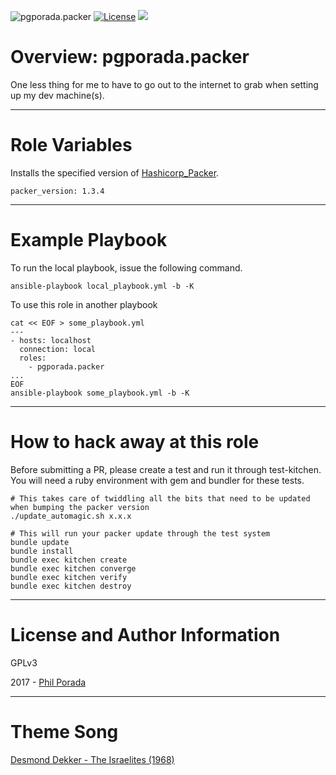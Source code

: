 ![pgporada.packer](https://img.shields.io/badge/role-pgporada.packer-yellow.svg)
[![License](https://img.shields.io/badge/license-GPLv3-brightgreen.svg)](LICENSE)
[![](https://img.shields.io/badge/Supports%20Packer%20Version-1.3.4-blue.svg)](https://github.com/hashicorp/packer/blob/v1.3.4/CHANGELOG.md)

# Overview: pgporada.packer

One less thing for me to have to go out to the internet to grab when setting up my dev machine(s).

- - - -
# Role Variables

Installs the specified version of [Hashicorp_Packer](https://packer.io).

    packer_version: 1.3.4

- - - -
# Example Playbook

To run the local playbook, issue the following command.

    ansible-playbook local_playbook.yml -b -K

To use this role in another playbook

    cat << EOF > some_playbook.yml
    ---
    - hosts: localhost
      connection: local
      roles:
        - pgporada.packer
    ...
    EOF
    ansible-playbook some_playbook.yml -b -K

- - - -
# How to hack away at this role
Before submitting a PR, please create a test and run it through test-kitchen. You will need a ruby environment with gem and bundler for these tests.

    # This takes care of twiddling all the bits that need to be updated when bumping the packer version
    ./update_automagic.sh x.x.x

    # This will run your packer update through the test system
	bundle update
	bundle install
	bundle exec kitchen create
   	bundle exec kitchen converge
   	bundle exec kitchen verify
	bundle exec kitchen destroy

- - - -
# License and Author Information
GPLv3

2017 - [Phil Porada](https://philporada.com)

- - - -
# Theme Song
[Desmond Dekker - The Israelites (1968)](https://www.youtube.com/watch?v=83Y2hv-3UCM)
